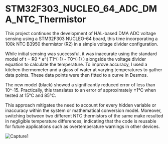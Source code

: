 # STM32F303_NUCLEO_64_ADC_DMA_NTC_Thermistor
This project continues the development of HAL-based DMA ADC voltage sensing using a STM32F303 NUCLEO-64 board, this time incorporating a 100k NTC B3950 thermistor (R2) in a simple voltage divider configuration.

While initial sensing was successful, it was inaccurate using the standard model of t = R0 * e^( T1^(-1) - T0^(-1) ) alongside the voltage divider equation to calculate the temperature. 
To improve accuracy, I used a kitchen thermometer and a glass of water at varying temperatures to gather data points. These data points were then fitted to a curve in Desmos.

The new model (black) showed a significantly reduced error of less than 10^-15. Practically, this translates to an error of approximately ±1°C when tested at 15°C and 85°C.

This approach mitigates the need to account for every hidden variable or inaccuracy within the system or mathematical conversion model. Moreover, switching between two different 
NTC thermistors of the same make resulted in negligible temperature differences, indicating that the code is reusable for future applications such as overtemperature warnings in other devices.

![Capture1](https://github.com/DoggeBoi/STM32F303_NUCLEO_64_ADC_DMA_NTC_Thermistor/assets/59169880/02a13b39-597d-499f-9440-3ca65521d09b)

